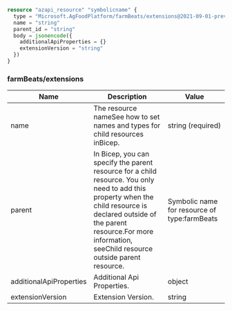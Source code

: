 ```terraform
resource "azapi_resource" "symbolicname" {
  type = "Microsoft.AgFoodPlatform/farmBeats/extensions@2021-09-01-preview"
  name = "string"
  parent_id = "string"
  body = jsonencode({
    additionalApiProperties = {}
    extensionVersion = "string"
  })
}

```

### farmBeats/extensions

| Name | Description | Value |
|-|-|-|
| name | The resource nameSee how to set names and types for child resources inBicep. | string (required) |
| parent | In Bicep, you can specify the parent resource for a child resource. You only need to add this property when the child resource is declared outside of the parent resource.For more information, seeChild resource outside parent resource. | Symbolic name for resource of type:farmBeats |
| additionalApiProperties | Additional Api Properties. | object |
| extensionVersion | Extension Version. | string |


